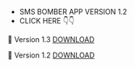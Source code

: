 * SMS BOMBER APP VERSION 1.2
* CLICK HERE 👇👇

🔰 Version 1.3 <a href="https://github.com/MR-DIPTO-404/SMS-BOMBER/blob/main/com.sms.bomber.apk?raw=true">DOWNLOAD</a>

🔰 Version 1.2 <a href="https://github.com/MR-DIPTO-404/SMS-BOMBER/blob/main/com.sms.bomber.apk?raw=true">DOWNLOAD</a>
